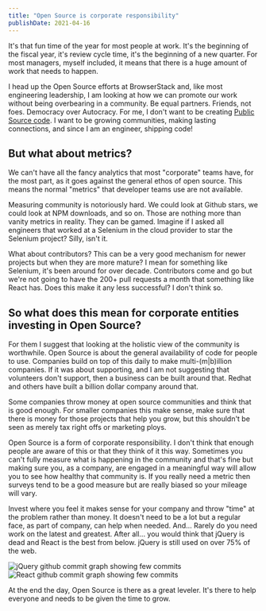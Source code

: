 ```yaml
---
title: "Open Source is corporate responsibility"
publishDate: 2021-04-16
---
```


It's that fun time of the year for most people at work. It's the
beginning of the fiscal year, it's review cycle time, it's the
beginning of a new quarter. For most managers, myself included,
it means that there is a huge amount of work that needs to
happen.

I head up the Open Source efforts at BrowserStack and, like most
engineering leadership, I am looking at how we can promote our
work without being overbearing in a community. Be equal partners.
Friends, not foes. Democracy over Autocracy.
For me, I don't want to be creating [Public Source code](/blog/2016/public-source-vs-open-source).
I want to be growing communities, making lasting connections, and
since I am an engineer, shipping code!

## But what about metrics?

We can't have all the fancy analytics
that most "corporate" teams have, for the most part, as it goes
against the general ethos of open source. This means the normal
"metrics" that developer teams use are not available.

Measuring community is notoriously hard. We could look at Github
stars, we could look at NPM downloads, and so on. Those are nothing
more than vanity metrics in reality. They can be gamed. Imagine if I asked all
engineers that worked at a Selenium in the cloud provider to star the
Selenium project? Silly, isn't it.

What about contributors? This can be a very good mechanism for newer projects
but when they are more mature? I mean for something like Selenium, it's been
around for over decade. Contributors come and go but we're not going to have
the 200+ pull requests a month that something like React has. Does this make
it any less successful? I don't think so.

## So what does this mean for corporate entities investing in Open Source?

For them I suggest that looking at the holistic view of the community is worthwhile.
Open Source is about the general availability of code for people to use. Companies
build on top of this daily to make multi-(m|b)illion companies. If it was about supporting,
and I am not suggesting that volunteers don't support, then a business can be built around
that. Redhat and others have built a billion dollar company around that.

Some companies throw money at open source communities and think that is good enough.
For smaller companies this make sense, make sure that there is money for those projects
that help you grow, but this shouldn't be seen as merely tax right offs or marketing ploys.

Open Source is a form of corporate responsibility. I don't think that
enough people are aware of this or that they think of it this way. Sometimes you can't fully
measure what is happening in the community and that's fine but making sure you, as a company, are
engaged in a meaningful way will allow you to see how healthy that community is. If you really
need a metric then surveys tend to be a good measure but are really biased so your mileage will vary.

Invest where you feel it makes sense for your company and throw "time" at the problem rather
than money. It doesn't need to be a lot but a regular face, as part of company, can help when needed.
And...  Rarely do you need work on the latest and greatest. After all... you
would think that jQuery is dead and React is the best from below. jQuery is still used on over 75% of the web.

![jQuery github commit graph showing few commits](/img/jquery-graph.png)
![React github commit graph showing few commits](/img/react-graph.png)

At the end the day, Open Source is there as a great leveler. It's there to help
everyone and needs to be given the time to grow.
